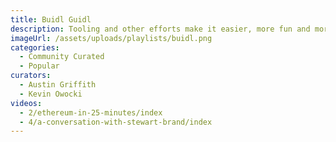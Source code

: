 ```yaml
---
title: Buidl Guidl
description: Tooling and other efforts make it easier, more fun and more appealing to build on Ethereum. Oracles, languages, cross-shard transactions, libraries, frameworks, dev tools, best practices,...
imageUrl: /assets/uploads/playlists/buidl.png
categories:
  - Community Curated
  - Popular
curators:
  - Austin Griffith
  - Kevin Owocki
videos:
  - 2/ethereum-in-25-minutes/index
  - 4/a-conversation-with-stewart-brand/index
---
```

